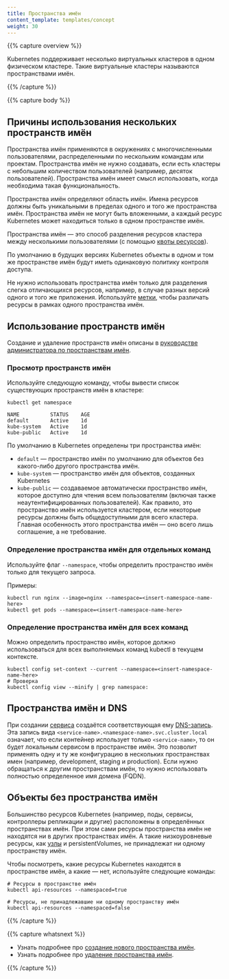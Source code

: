 ```yaml
---
title: Пространства имён
content_template: templates/concept
weight: 30
---
```


{{% capture overview %}}

Kubernetes поддерживает несколько виртуальных кластеров в одном физическом
кластере. Такие виртуальные кластеры называются пространствами имён.

{{% /capture %}}

{{% capture body %}}

## Причины использования нескольких пространств имён

Пространства имён применяются в окружениях с многочисленными пользователями,
распределенными по нескольким командам или проектам. Пространства имён не нужно
создавать, если есть кластеры с небольшим количеством пользователей (например,
десяток пользователей). Пространства имён имеет смысл использовать, когда
необходима такая функциональность.

Пространства имён определяют область имён. Имена ресурсов должны быть
уникальными в пределах одного и того же пространства имён. Пространства имён не
могут быть вложенными, а каждый ресурс Kubernetes может находиться только в
одном пространстве имён.

Пространства имён — это способ разделения ресурсов кластера между несколькими
пользователями (с помощью
[квоты ресурсов](/docs/concepts/policy/resource-quotas/)).

По умолчанию в будущих версиях Kubernetes объекты в одном и том же пространстве
имён будут иметь одинаковую политику контроля доступа.

Не нужно использовать пространства имён только для разделения слегка
отличающихся ресурсов, например, в случае разных версий одного и того же
приложения. Используйте
[метки](/ru/docs/concepts/overview/working-with-objects/labels/), чтобы
различать ресурсы в рамках одного пространства имён.

## Использование пространств имён

Создание и удаление пространств имён описаны в
[руководстве администратора по пространствам имён](/docs/admin/namespaces).

### Просмотр пространств имён

Используйте следующую команду, чтобы вывести список существующих пространств
имён в кластере:

```shell
kubectl get namespace
```

```
NAME          STATUS    AGE
default       Active    1d
kube-system   Active    1d
kube-public   Active    1d
```

По умолчанию в Kubernetes определены три пространства имён:

- `default` — пространство имён по умолчанию для объектов без какого-либо
  другого пространства имён.
- `kube-system` — пространство имён для объектов, созданных Kubernetes
- `kube-public` — создаваемое автоматически пространство имён, которое доступно
  для чтения всем пользователям (включая также неаутентифицированных
  пользователей). Как правило, это пространство имён используется кластером,
  если некоторые ресурсы должны быть общедоступными для всего кластера. Главная
  особенность этого пространства имён — оно всего лишь соглашение, а не
  требование.

### Определение пространства имён для отдельных команд

Используйте флаг `--namespace`, чтобы определить пространство имён только для
текущего запроса.

Примеры:

```shell
kubectl run nginx --image=nginx --namespace=<insert-namespace-name-here>
kubectl get pods --namespace=<insert-namespace-name-here>
```

### Определение пространства имён для всех команд

Можно определить пространство имён, которое должно использоваться для всех
выполняемых команд kubectl в текущем контексте.

```shell
kubectl config set-context --current --namespace=<insert-namespace-name-here>
# Проверка
kubectl config view --minify | grep namespace:
```

## Пространства имён и DNS

При создании [сервиса](/docs/user-guide/services) создаётся соответствующая ему
[DNS-запись](/docs/concepts/services-networking/dns-pod-service/). Эта запись
вида `<service-name>.<namespace-name>.svc.cluster.local` означает, что если
контейнер использует только `<service-name>`, то он будет локальным сервисом в
пространстве имён. Это позволит применять одну и ту же конфигурацию в нескольких
пространствах имен (например, development, staging и production). Если нужно
обращаться к другим пространствам имён, то нужно использовать полностью
определенное имя домена (FQDN).

## Объекты без пространства имён

Большинство ресурсов Kubernetes (например, поды, сервисы, контроллеры репликации
и другие) расположены в определённых пространствах имён. При этом сами ресурсы
пространства имён не находятся ни в других пространствах имён. А такие
низкоуровневые ресурсы, как [узлы](/docs/admin/node) и persistentVolumes, не
принадлежат ни одному пространству имён.

Чтобы посмотреть, какие ресурсы Kubernetes находятся в пространстве имён, а
какие — нет, используйте следующие команды:

```shell
# Ресурсы в пространстве имён
kubectl api-resources --namespaced=true

# Ресурсы, не принадлежавшие ни одному пространству имён
kubectl api-resources --namespaced=false
```

{{% /capture %}}

{{% capture whatsnext %}}

- Узнать подробнее про
  [создание нового пространства имён](/docs/tasks/administer-cluster/namespaces/#creating-a-new-namespace).
- Узнать подробнее про
  [удаление пространства имён](/docs/tasks/administer-cluster/namespaces/#deleting-a-namespace).

{{% /capture %}}
